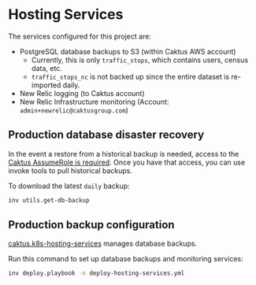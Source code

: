 # Hosting Services

The services configured for this project are:
* PostgreSQL database backups to S3 (within Caktus AWS account)
    * Currently, this is only `traffic_stops`, which contains users, census data, etc.
    * `traffic_stops_nc` is not backed up since the entire dataset is re-imported daily.
* New Relic logging (to Caktus account)
* New Relic Infrastructure monitoring (Account: `admin+newrelic@caktusgroup.com`)


## Production database disaster recovery

In the event a restore from a historical backup is needed, access to the [Caktus
AssumeRole is
required](https://github.com/caktus/caktus-hosting-services/blob/main/docs/aws-assumerole.md#aws-accounts).
Once you have that access, you can use invoke tools to pull historical backups.

To download the latest `daily` backup:

```sh
inv utils.get-db-backup
```


## Production backup configuration

[caktus.k8s-hosting-services](https://github.com/caktus/ansible-role-k8s-hosting-services)
manages database backups.

Run this command to set up database backups and monitoring services:

```sh
inv deploy.playbook -n deploy-hosting-services.yml
```
